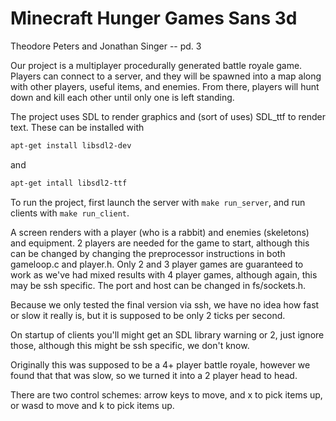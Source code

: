 # Minecraft Hunger Games Sans 3d

Theodore Peters and Jonathan Singer -- pd. 3

Our project is a multiplayer procedurally generated battle royale game. Players can connect to a server, and they will be spawned into a map along with other players, useful items, and enemies. From there, players will hunt down and kill each other until only one is left standing.

The project uses SDL to render graphics and (sort of uses) SDL_ttf to render text. These can be installed with

```bash
apt-get install libsdl2-dev
```

and

```bash
apt-get intall libsdl2-ttf
```

To run the project, first launch the server with `make run_server`, and run clients with `make run_client`.

A screen renders with a player (who is a rabbit) and enemies (skeletons) and equipment.
2 players are needed for the game to start, although this can be changed by changing the preprocessor instructions in both gameloop.c and player.h. Only 2 and 3 player games are guaranteed to work as we've had mixed results with 4 player games, although again, this may be ssh specific. The port and host can be changed in fs/sockets.h.

Because we only tested the final version via ssh, we have no idea how fast or slow it really is, but it is supposed to be only 2 ticks per second.

On startup of clients you'll might get an SDL library warning or 2, just ignore those, although this might be ssh specific, we don't know.

Originally this was supposed to be a 4+ player battle royale, however we found that that was slow, so we turned it into a 2 player head to head.

There are two control schemes: arrow keys to move, and x to pick items up, or wasd to move and k to pick items up.

